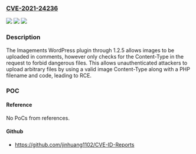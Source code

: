 ### [CVE-2021-24236](https://cve.mitre.org/cgi-bin/cvename.cgi?name=CVE-2021-24236)
![](https://img.shields.io/static/v1?label=Product&message=Imagements&color=blue)
![](https://img.shields.io/static/v1?label=Version&message=1.2.5%3C%3D%201.2.5%20&color=brighgreen)
![](https://img.shields.io/static/v1?label=Vulnerability&message=CWE-434%20Unrestricted%20Upload%20of%20File%20with%20Dangerous%20Type&color=brighgreen)

### Description

The Imagements WordPress plugin through 1.2.5 allows images to be uploaded in comments, however only checks for the Content-Type in the request to forbid dangerous files. This allows unauthenticated attackers to upload arbitrary files by using a valid image Content-Type along with a PHP filename and code, leading to RCE.

### POC

#### Reference
No PoCs from references.

#### Github
- https://github.com/jinhuang1102/CVE-ID-Reports

